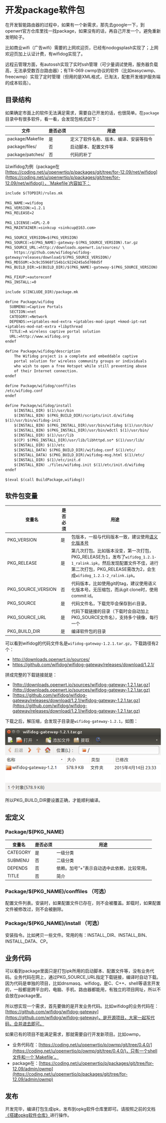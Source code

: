 # 开发package软件包

在开发智能路由器的过程中，如果有一个新需求，那先去google一下，到openwrt官方仓库里找一找package，如果没有的话，再自己开发一个。避免重新发明轮子。

比如商业wifi（广告wifi）需要的上网欢迎页，已经有nodogsplash实现了；上网欢迎页加上认证计费，有wifidog实现了。

远程云管理方面，有autossh实现了实时ssh管理（可少量调试使用，服务器负载高，无法承受数百台路由器）；有TR-069 cwmp协议的软件（比如easycwmp、freecwmp）实现了定时管理（但用的是XML格式，已淘汰，配套开发维护服务端的成本较高）。

## 目录结构

如果确定市面上的软件无法满足需求，需要自己开发的话，也很简单。在`package`目录中有很多软件，看一看，会发现包格式如下：

文件 | 是否必须 | 用途
-----|----------|-----
package/Makefile | 是 | 定义了软件名称、版本、编译、安装等指令
package/files/ | 否 | 启动脚本、配置文件等
package/patches/ | 否 | 代码的补丁

以wifidog为例（package在[https://coding.net/u/openwrtio/p/packages/git/tree/for-12.09/net/wifidog](https://coding.net/u/openwrtio/p/packages/git/tree/for-12.09/net/wifidog)），`Makefile`内容如下：

```
include $(TOPDIR)/rules.mk

PKG_NAME:=wifidog
PKG_VERSION:=1.2.1
PKG_RELEASE=2

PKG_LICENSE:=GPL-2.0
PKG_MAINTAINER:=sinkcup <sinkcup@163.com>

PKG_SOURCE_VERSION=$(PKG_VERSION)
PKG_SOURCE:=$(PKG_NAME)-gateway-$(PKG_SOURCE_VERSION).tar.gz
PKG_SOURCE_URL:=http://downloads.openwrt.io/sources/ \
    https://github.com/wifidog/wifidog-gateway/releases/download/$(PKG_SOURCE_VERSION)/
PKG_MD5SUM:=3c9c35968f154b1c9224245a5d708d5f
PKG_BUILD_DIR:=$(BUILD_DIR)/$(PKG_NAME)-gateway-$(PKG_SOURCE_VERSION)

PKG_FIXUP:=autoreconf
PKG_INSTALL:=0

include $(INCLUDE_DIR)/package.mk

define Package/wifidog
  SUBMENU:=Captive Portals
  SECTION:=net
  CATEGORY:=Network
  DEPENDS:=+iptables-mod-extra +iptables-mod-ipopt +kmod-ipt-nat +iptables-mod-nat-extra +libpthread
  TITLE:=A wireless captive portal solution
  URL:=http://www.wifidog.org
endef

define Package/wifidog/description
	The Wifidog project is a complete and embeddable captive
	portal solution for wireless community groups or individuals
	who wish to open a free Hotspot while still preventing abuse
	of their Internet connection.
endef

define Package/wifidog/conffiles
/etc/wifidog.conf
endef

define Package/wifidog/install
	$(INSTALL_DIR) $(1)/usr/bin
	$(INSTALL_BIN) $(PKG_BUILD_DIR)/scripts/init.d/wifidog $(1)/usr/bin/wifidog-init
	$(INSTALL_BIN) $(PKG_INSTALL_DIR)/usr/bin/wifidog $(1)/usr/bin/
	$(INSTALL_BIN) $(PKG_INSTALL_DIR)/usr/bin/wdctl $(1)/usr/bin/
	$(INSTALL_DIR) $(1)/usr/lib
	$(CP) $(PKG_INSTALL_DIR)/usr/lib/libhttpd.so* $(1)/usr/lib/
	$(INSTALL_DIR) $(1)/etc
	$(INSTALL_DATA) $(PKG_BUILD_DIR)/wifidog.conf $(1)/etc/
	$(INSTALL_DATA) $(PKG_BUILD_DIR)/wifidog-msg.html $(1)/etc/
	$(INSTALL_DIR) $(1)/etc/init.d
	$(INSTALL_BIN) ./files/wifidog.init $(1)/etc/init.d/wifidog
endef

$(eval $(call BuildPackage,wifidog))
```

## 软件包变量

变量名 | 是否必须 | 用途
-------|----------|-----
PKG_VERSION | 是 | 包版本，一般与代码版本一致，建议使用[语义化版本号](http://semver.org/lang/zh-CN/)
PKG_RELEASE | 是 | 第几次打包。比如版本没变，第一次打包，PKG_RELEASE为1，发布了`wifidog_1.2.1-1_ralink.ipk`，然后发现配置文件不佳，进行第二次打包，PKG_RELEASE需改为2，会生成`wifidog_1.2.1-2_ralink.ipk`。
PKG_SOURCE_VERSION | 否 | 代码版本，比如使用git的tag，建议使用语义化版本号。无压缩包，而从git clone时，使用commit id。
PKG_SOURCE | 是 | 代码文件名，下载完毕会保存到`dl`目录。
PKG_SOURCE_URL | 是 | 代码下载链接的目录（下载时会自动加上PKG_SOURCE文件名），支持多个镜像，每行一个
PKG_BUILD_DIR | 是 | 编译软件包的目录

可以看到wifidog的代码文件名是`wifidog-gateway-1.2.1.tar.gz`，下载路径有2个：

 * http://downloads.openwrt.io/sources/
 * https://github.com/wifidog/wifidog-gateway/releases/download/1.2.1/

拼成完整的下载链接就是：

 * [http://downloads.openwrt.io/sources/wifidog-gateway-1.2.1.tar.gz](http://downloads.openwrt.io/sources/wifidog-gateway-1.2.1.tar.gz)
 * [https://github.com/wifidog/wifidog-gateway/releases/download/1.2.1/wifidog-gateway-1.2.1.tar.gz](https://github.com/wifidog/wifidog-gateway/releases/download/1.2.1/wifidog-gateway-1.2.1.tar.gz)

下载之后，解压缩，会发现子目录是`wifidog-gateway-1.2.1`，如图：

![archive-wifidog-gateway-1.2.1](images/archive-wifidog-gateway-1.2.1.png)

所以PKG_BUILD_DIR要设置正确，才能顺利编译。

## 宏定义

### Package/$(PKG_NAME)

变量名 | 是否必须 | 用途
-------|----------|-----
CATEGORY | 是 | 一级分类
SUBMENU | 否 | 二级分类
DEPENDS | 否 | 依赖。加号“+”表示自动选中此依赖，比较常用。
TITLE | 否 | 简介

### Package/$(PKG_NAME)/conffiles （可选）

配置文件列表。安装时，如果配置文件已存在，则不会被覆盖。卸载时，如果配置文件被修改过，则不会被删除。

### Package/$(PKG_NAME)/install （可选）

安装指令。比如拷贝一些文件。常用的有：INSTALL_DIR、INSTALL_BIN、INSTALL_DATA、CP。

## 业务代码

可以看到package里面只是打包ipk所用的启动脚本、配置文件等，没有业务代码。业务代码在网上，通过PKG_SOURCE_URL指定下载链接，编译时自动下载。因为代码是单独的项目，比如dnsmasq、wifidog，是C、C++、shell等语言开发的，一般都是跨平台的，电脑、手机、路由器都能用，有独立的项目网址，所以不会放在package里。

所以想实现一个需求，首先要做的是开发业务代码。比如wifidog的业务代码在：[https://github.com/wifidog/wifidog-gateway](https://github.com/wifidog/wifidog-gateway)，是开源项目，大家一起写代码，合并进去即可。

如果已有的项目不能满足需求，那就需要自行开发新项目。比如owmp，

* 业务代码在：[https://coding.net/u/openwrtio/p/owmp/git/tree/0.4.0/](https://coding.net/u/openwrtio/p/owmp/git/tree/0.4.0/)，只有一个shell文件和一个`Makefile`。
* package在：[https://coding.net/u/openwrtio/p/packages/git/tree/for-12.09/admin/owmp](https://coding.net/u/openwrtio/p/packages/git/tree/for-12.09/admin/owmp)

## 发布

开发完毕，编译打包生成ipk，发布到opkg软件仓库里即可。请按照之前的文档[《搭建opkg软件仓库》](http://openwrt.io/docs/create-opkg-package-repository/)进行操作。

<!-- 多说评论框 start -->
<div class="ds-thread" data-thread-key="docs-create-package" data-title="开发package" data-url="http://openwrt.io/docs/create-package/"></div>
<!-- 多说评论框 end -->

